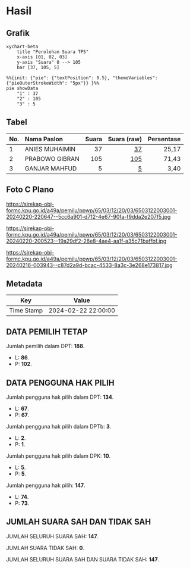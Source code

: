 # Hasil

## Grafik

```mermaid
xychart-beta
    title "Perolehan Suara TPS"
    x-axis [01, 02, 03]
    y-axis "Suara" 0 --> 105
    bar [37, 105, 5]
```

```mermaid
%%{init: {"pie": {"textPosition": 0.5}, "themeVariables": {"pieOuterStrokeWidth": "5px"}} }%%
pie showData
    "1" : 37
    "2" : 105
    "3" : 5
```

## Tabel

| No. | Nama Paslon    | Suara | Suara (raw) | Persentase |
|:--- |:-------------- | -----:| -----------:| ----------:|
| 1   | ANIES MUHAIMIN | 37    | [37][p-1]   | 25,17      |
| 2   | PRABOWO GIBRAN | 105   | [105][p-2]  | 71,43      |
| 3   | GANJAR MAHFUD  | 5     | [5][p-3]    | 3,40       |


[p-1]: https://github.com/gigit-pemilu/pemilu-2024-65-kalimantan-utara/blob/main/pilpres/hitung-suara/sub/65-kalimantan-utara/sub/03-nunukan/sub/12-sebatik-tengah/sub/2003-aji-kuning/sub/001-tps/sub/paslon-1.txt
[p-2]: https://github.com/gigit-pemilu/pemilu-2024-65-kalimantan-utara/blob/main/pilpres/hitung-suara/sub/65-kalimantan-utara/sub/03-nunukan/sub/12-sebatik-tengah/sub/2003-aji-kuning/sub/001-tps/sub/paslon-2.txt
[p-3]: https://github.com/gigit-pemilu/pemilu-2024-65-kalimantan-utara/blob/main/pilpres/hitung-suara/sub/65-kalimantan-utara/sub/03-nunukan/sub/12-sebatik-tengah/sub/2003-aji-kuning/sub/001-tps/sub/paslon-3.txt

## Foto C Plano

https://sirekap-obj-formc.kpu.go.id/a49a/pemilu/ppwp/65/03/12/20/03/6503122003001-20240220-220647--5cc6a901-d712-4e67-90fa-f9dda2e207f5.jpg

https://sirekap-obj-formc.kpu.go.id/a49a/pemilu/ppwp/65/03/12/20/03/6503122003001-20240220-200523--19a29df2-26e8-4ae4-aa1f-a35c71baffbf.jpg

https://sirekap-obj-formc.kpu.go.id/a49a/pemilu/ppwp/65/03/12/20/03/6503122003001-20240216-003943--c87d2a9d-bcac-4533-8a3c-3e268e173817.jpg


## Metadata

| Key        | Value               |
| ---------- | ------------------- |
| Time Stamp | 2024-02-22 22:00:00 |


## DATA PEMILIH TETAP

Jumlah pemilih dalam DPT: **188**.
 * L: **86**.
 * P: **102**.

## DATA PENGGUNA HAK PILIH

Jumlah pengguna hak pilih dalam DPT: **134**.
 * L: **67**.
 * P: **67**.

Jumlah pengguna hak pilih dalam DPTb: **3**.
 * L: **2**.
 * P: **1**.

Jumlah pengguna hak pilih dalam DPK: **10**.
 * L: **5**.
 * P: **5**.

Jumlah pengguna hak pilih: **147**.
 * L: **74**.
 * P: **73**.

## JUMLAH SUARA SAH DAN TIDAK SAH

JUMLAH SELURUH SUARA SAH: **147**.

JUMLAH SUARA TIDAK SAH: **0**.

JUMLAH SELURUH SUARA SAH DAN SUARA TIDAK SAH: **147**.


